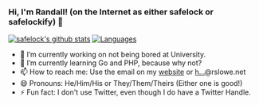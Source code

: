 ### Hi, I'm Randall! (on the Internet as either safelock or safelockify) 👋

<!--
**safelock/safelock** is a ✨ _special_ ✨ repository because its `README.md` (this file) appears on your GitHub profile.

Here are some ideas to get you started:

- 🔭 I’m currently working on ...
- 🌱 I’m currently learning ...
- 👯 I’m looking to collaborate on ...
- 🤔 I’m looking for help with ...
- 💬 Ask me about ...
- 📫 How to reach me: ...
- 😄 Pronouns: ...
- ⚡ Fun fact: ...
-->

[![safelock's github stats](https://github-readme-stats.vercel.app/api?username=safelock&count_private=true&show_icons=true&theme=tokyonight)]()
[![Languages](https://github-readme-stats.vercel.app/api/top-langs/?username=safelock&layout=compact&theme=tokyonight)]()

- 🔭 I’m currently working on not being bored at University.
- 🌱 I’m currently learning Go and PHP, because why not?
- 📫 How to reach me: Use the email on my [website](https://www.randalllowe.com/#contact) or [h...](https://assets.rslowe.net/mailhide/email.html?mailKey=CLv4J1oBxv4GwSmSe1uI)@rslowe.net
- 😄 Pronouns: He/Him/His or They/Them/Theirs (Either one is good!)
- ⚡ Fun fact: I don't use Twitter, even though I do have a Twitter Handle.
